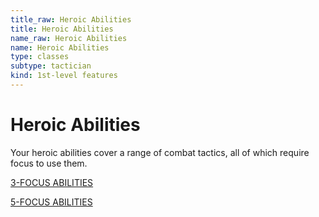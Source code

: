 ```yaml
---
title_raw: Heroic Abilities
title: Heroic Abilities
name_raw: Heroic Abilities
name: Heroic Abilities
type: classes
subtype: tactician
kind: 1st-level features
---
```


# Heroic Abilities

Your heroic abilities cover a range of combat tactics, all of which require focus to use them.

[3-FOCUS ABILITIES](./3-Focus%20Abilities/3-Focus%20Abilities.md)

[5-FOCUS ABILITIES](./5-Focus%20Abilities/5-Focus%20Abilities.md)

